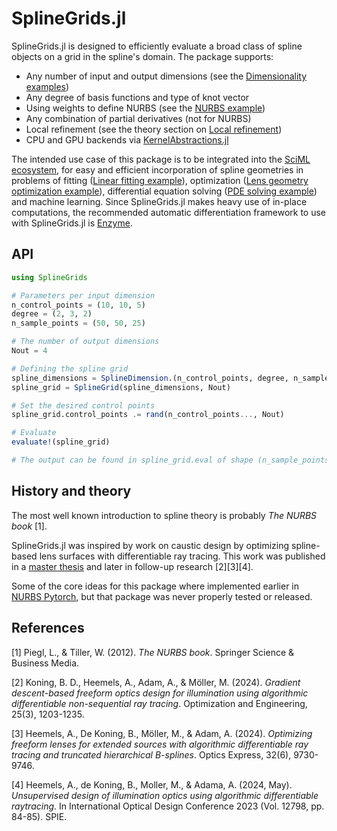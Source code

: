 # SplineGrids.jl

SplineGrids.jl is designed to efficiently evaluate a broad class of spline objects on a grid in the spline's domain. The package supports:
- Any number of input and output dimensions (see the [Dimensionality examples](@ref))
- Any degree of basis functions and type of knot vector
- Using weights to define NURBS (see the [NURBS example](@ref))
- Any combination of partial derivatives (not for NURBS)
- Local refinement (see the theory section on [Local refinement](@ref))
- CPU and GPU backends via [KernelAbstractions.jl](https://github.com/JuliaGPU/KernelAbstractions.jl)

The intended use case of this package is to be integrated into the [SciML ecosystem](https://sciml.ai/), for easy and efficient incorporation of spline geometries in problems of fitting ([Linear fitting example](@ref)), optimization ([Lens geometry optimization example](@ref)), differential equation solving ([PDE solving example](@ref)) and machine learning. Since SplineGrids.jl makes heavy use of in-place computations, the recommended automatic differentiation framework to use with SplineGrids.jl is [Enzyme](https://github.com/EnzymeAD/Enzyme.jl).

## API

```julia
using SplineGrids

# Parameters per input dimension
n_control_points = (10, 10, 5)
degree = (2, 3, 2)
n_sample_points = (50, 50, 25)

# The number of output dimensions
Nout = 4

# Defining the spline grid
spline_dimensions = SplineDimension.(n_control_points, degree, n_sample_points)
spline_grid = SplineGrid(spline_dimensions, Nout)

# Set the desired control points
spline_grid.control_points .= rand(n_control_points..., Nout)

# Evaluate
evaluate!(spline_grid)

# The output can be found in spline_grid.eval of shape (n_sample_points..., Nout)
```

## History and theory

The most well known introduction to spline theory is probably _The NURBS book_ [1].

SplineGrids.jl was inspired by work on caustic design by optimizing spline-based lens surfaces with differentiable ray tracing. This work was published in a [master thesis](https://resolver.tudelft.nl/uuid:0c514716-f2db-455e-b75d-3cf9cfeed8bb) and later in follow-up research [2][3][4].

Some of the core ideas for this package where implemented earlier in [NURBS Pytorch](https://github.com/SouthEndMusic/NURBS_PyTorch), but that package was never properly tested or released.

## References

[1] Piegl, L., & Tiller, W. (2012). _The NURBS book_. Springer Science & Business Media.

[2] Koning, B. D., Heemels, A., Adam, A., & Möller, M. (2024). _Gradient descent-based freeform optics design for illumination using algorithmic differentiable non-sequential ray tracing_. Optimization and Engineering, 25(3), 1203-1235.

[3] Heemels, A., De Koning, B., Möller, M., & Adam, A. (2024). _Optimizing freeform lenses for extended sources with algorithmic differentiable ray tracing and truncated hierarchical B-splines_. Optics Express, 32(6), 9730-9746.

[4] Heemels, A., de Koning, B., Moller, M., & Adama, A. (2024, May). _Unsupervised design of illumination optics using algorithmic differentiable raytracing_. In International Optical Design Conference 2023 (Vol. 12798, pp. 84-85). SPIE.

